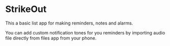 # StrikeOut

This a basic list app for making reminders, notes and alarms.

You can add custom notification tones for you reminders by importing audio file directly from files app from your phone.

